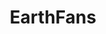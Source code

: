 ---
title: EarthFans
crosslinks:
- me_irl
- livven
- LargeImages
- NoSillySuffix
- EarthPorn
- thesims
- autotldr
- SeattleWA
---
